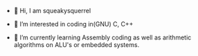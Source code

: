 - 👋 Hi, I am squeakysquerrel
  
- 👀 I’m interested in coding in(GNU) C, C++
- 🌱 I’m currently learning Assembly coding as well as arithmetic algorithms on ALU's or embedded systems.


<!---
mehmetalitan/mehmetalitan is a ✨ special ✨ repository because its `README.md` (this file) appears on your GitHub profile.
You can click the Preview link to take a look at your changes.
--->
